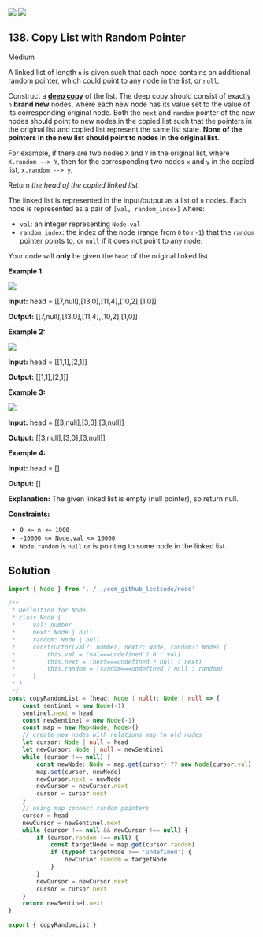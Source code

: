 [![](https://img.shields.io/github/stars/javadev/LeetCode-in-All?label=Stars&style=flat-square)](https://github.com/javadev/LeetCode-in-All)
[![](https://img.shields.io/github/forks/javadev/LeetCode-in-All?label=Fork%20me%20on%20GitHub%20&style=flat-square)](https://github.com/javadev/LeetCode-in-All/fork)

## 138\. Copy List with Random Pointer

Medium

A linked list of length `n` is given such that each node contains an additional random pointer, which could point to any node in the list, or `null`.

Construct a [**deep copy**](https://en.wikipedia.org/wiki/Object_copying#Deep_copy) of the list. The deep copy should consist of exactly `n` **brand new** nodes, where each new node has its value set to the value of its corresponding original node. Both the `next` and `random` pointer of the new nodes should point to new nodes in the copied list such that the pointers in the original list and copied list represent the same list state. **None of the pointers in the new list should point to nodes in the original list**.

For example, if there are two nodes `X` and `Y` in the original list, where `X.random --> Y`, then for the corresponding two nodes `x` and `y` in the copied list, `x.random --> y`.

Return _the head of the copied linked list_.

The linked list is represented in the input/output as a list of `n` nodes. Each node is represented as a pair of `[val, random_index]` where:

*   `val`: an integer representing `Node.val`
*   `random_index`: the index of the node (range from `0` to `n-1`) that the `random` pointer points to, or `null` if it does not point to any node.

Your code will **only** be given the `head` of the original linked list.

**Example 1:**

![](https://assets.leetcode.com/uploads/2019/12/18/e1.png)

**Input:** head = \[\[7,null],[13,0],[11,4],[10,2],[1,0]]

**Output:** [[7,null],[13,0],[11,4],[10,2],[1,0]] 

**Example 2:**

![](https://assets.leetcode.com/uploads/2019/12/18/e2.png)

**Input:** head = \[\[1,1],[2,1]]

**Output:** [[1,1],[2,1]] 

**Example 3:**

**![](https://assets.leetcode.com/uploads/2019/12/18/e3.png)**

**Input:** head = \[\[3,null],[3,0],[3,null]]

**Output:** [[3,null],[3,0],[3,null]] 

**Example 4:**

**Input:** head = []

**Output:** []

**Explanation:** The given linked list is empty (null pointer), so return null. 

**Constraints:**

*   `0 <= n <= 1000`
*   `-10000 <= Node.val <= 10000`
*   `Node.random` is `null` or is pointing to some node in the linked list.

## Solution

```typescript
import { Node } from '../../com_github_leetcode/node'

/**
 * Definition for Node.
 * class Node {
 *     val: number
 *     next: Node | null
 *     random: Node | null
 *     constructor(val?: number, next?: Node, random?: Node) {
 *         this.val = (val===undefined ? 0 : val)
 *         this.next = (next===undefined ? null : next)
 *         this.random = (random===undefined ? null : random)
 *     }
 * }
 */
const copyRandomList = (head: Node | null): Node | null => {
    const sentinel = new Node(-1)
    sentinel.next = head
    const newSentinel = new Node(-1)
    const map = new Map<Node, Node>()
    // create new nodes with relations map to old nodes
    let cursor: Node | null = head
    let newCursor: Node | null = newSentinel
    while (cursor !== null) {
        const newNode: Node = map.get(cursor) ?? new Node(cursor.val)
        map.set(cursor, newNode)
        newCursor.next = newNode
        newCursor = newCursor.next
        cursor = cursor.next
    }
    // using map connect random pointers
    cursor = head
    newCursor = newSentinel.next
    while (cursor !== null && newCursor !== null) {
        if (cursor.random !== null) {
            const targetNode = map.get(cursor.random)
            if (typeof targetNode !== 'undefined') {
                newCursor.random = targetNode
            }
        }
        newCursor = newCursor.next
        cursor = cursor.next
    }
    return newSentinel.next
}

export { copyRandomList }
```